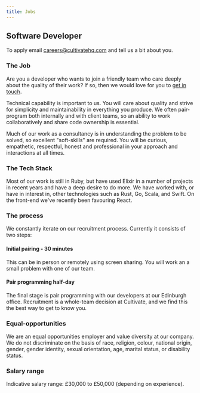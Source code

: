 ```yaml
---
title: Jobs
---
```


## Software Developer

To apply email [careers@cultivatehq.com](mailto:careers@cultivatehq.com) and tell us a bit about you.

### The Job

Are you a developer who wants to join a friendly team who care deeply about the quality of their work? If so, then we would love for you to [get in touch](mailto:careers@cultivatehq.com).

Technical capability is important to us. You will care about quality and strive for simplicity and maintainability in everything you produce. We often pair-program both internally and with client teams, so an ability to work collaboratively and share code ownership is essential.

Much of our work as a consultancy is in understanding the problem to be solved, so excellent "soft-skills" are required. You will be curious, empathetic, respectful, honest and professional in your approach and interactions at all times.

### The Tech Stack

Most of our work is still in Ruby, but have used Elixir in a number of projects in recent years and have a deep desire to do more. We have worked with, or have in interest in, other technologies such as Rust, Go, Scala, and Swift. On the front-end we've recently been favouring React.

### The process

We constantly iterate on our recruitment process. Currently it consists of two steps:

#### Initial pairing - 30 minutes

This can be in person or remotely using screen sharing. You will work an a small problem with one of our team.

#### Pair programming half-day

The final stage is pair programming with our developers at our Edinburgh office. Recruitment is a whole-team decision at Cultivate, and we find this the best way to get to know you.

### Equal-opportunities

We are an equal opportunities employer and value diversity at our company. We do not discriminate on the basis of race, religion, colour, national origin, gender, gender identity, sexual orientation, age, marital status, or disability status.

### Salary range

Indicative salary range: £30,000 to £50,000 (depending on experience).
